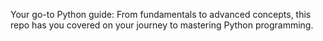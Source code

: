 Your go-to Python guide: From fundamentals to advanced concepts, this repo has you covered on your journey to mastering Python programming.
